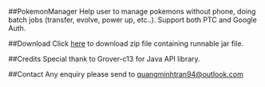 ##PokemonManager
Help user to manage pokemons without phone, doing batch jobs (transfer, evolve, power up, etc..).
Support both PTC and Google Auth.

##Download
Click [here](https://drive.google.com/file/d/0B2w641zfhENEcEo3QnhVdFJIMVU/view?usp=sharing) to download zip file containing runnable jar file.

##Credits
Special thank to Grover-c13 for Java API library.

##Contact
Any enquiry please send to quangminhtran94@outlook.com
